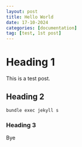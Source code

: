 ```yaml
---
layout: post
title: Hello World
date: 17-10-2024
categories: [documentation]
tag: [test, 1st post]
---
```


# Heading 1

This is a test post.

## Heading 2

```console
bundle exec jekyll s
```

### Heading 3

Bye
